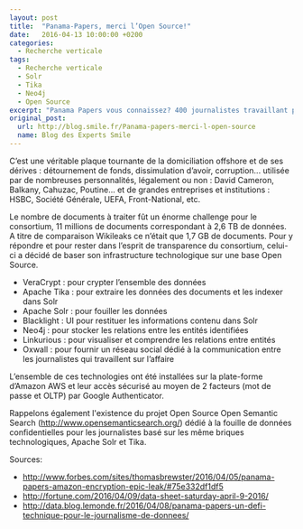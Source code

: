 ```yaml
---
layout: post
title:  "Panama-Papers, merci l’Open Source!"
date:   2016-04-13 10:00:00 +0200
categories:
  - Recherche verticale
tags:
  - Recherche verticale
  - Solr
  - Tika
  - Neo4j
  - Open Source
excerpt: "Panama Papers vous connaissez? 400 journalistes travaillant pour 100 médias pendant plusieurs mois dans le secret et coordonnés par l’ International Consortium of Investigative Journalists (ICIJ) ont dépouillé les étonnants documents de la compagnie Mossack Fonseka."
original_post:
  url: http://blog.smile.fr/Panama-papers-merci-l-open-source
  name: Blog des Experts Smile
---
```


C’est une véritable plaque tournante de la domiciliation offshore et de ses dérives : détournement de fonds, dissimulation d’avoir, corruption... utilisée par de nombreuses personnalités, légalement ou non : David Cameron, Balkany, Cahuzac, Poutine... et de grandes entreprises et institutions : HSBC, Société Générale, UEFA, Front-National, etc.

Le nombre de documents à traiter fût un énorme challenge pour le consortium, 11 millions de documents correspondant à 2,6 TB de données. A titre de comparaison Wikileaks ce n’était que 1,7 GB de documents. Pour y répondre et pour rester dans l’esprit de transparence du consortium, celui-ci a décidé de baser son infrastructure technologique sur une base Open Source.

- VeraCrypt : pour crypter l’ensemble des données
- Apache Tika : pour extraire les données des documents et les indexer dans Solr
- Apache Solr : pour fouiller les données
- Blacklight : UI pour restituer les informations contenu dans Solr
- Neo4j : pour stocker les relations entre les entités identifiées
- Linkurious : pour visualiser et comprendre les relations entre entités
- Oxwall : pour fournir un réseau social dédié à la communication entre les journalistes qui travaillent sur l’affaire

L’ensemble de ces technologies ont été installées sur la plate-forme d’Amazon AWS et leur accès sécurisé au moyen de 2 facteurs (mot de passe et OLTP) par Google Authenticator.

Rappelons également l'existence du projet Open Source Open Semantic Search (http://www.opensemanticsearch.org/) dédié à la fouille de données confidentielles pour les journalistes basé sur les même briques technologiques, Apache Solr et Tika.

Sources:

- <http://www.forbes.com/sites/thomasbrewster/2016/04/05/panama-papers-amazon-encryption-epic-leak/#75e332df1df5>
- <http://fortune.com/2016/04/09/data-sheet-saturday-april-9-2016/>
- <http://data.blog.lemonde.fr/2016/04/08/panama-papers-un-defi-technique-pour-le-journalisme-de-donnees/>
